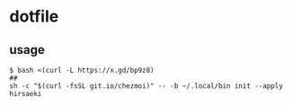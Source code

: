 # dotfile
## usage
```
$ bash <(curl -L https://x.gd/bp9z8)
##
sh -c "$(curl -fsSL git.io/chezmoi)" -- -b ~/.local/bin init --apply hirsaeki
```
